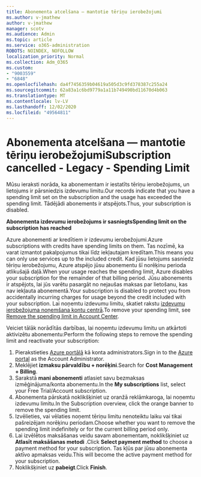 ```yaml
---
title: Abonementa atcelšana — mantotie tēriņu ierobežojumi
ms.author: v-jmathew
author: v-jmathew
manager: scotv
ms.audience: Admin
ms.topic: article
ms.service: o365-administration
ROBOTS: NOINDEX, NOFOLLOW
localization_priority: Normal
ms.collection: Adm_O365
ms.custom:
- "9003559"
- "6848"
ms.openlocfilehash: da4f7456359b04619a505d3c9fd378387c255a24
ms.sourcegitcommit: 62a83a1c6bd9779a1a11b749490bd11670d4b063
ms.translationtype: MT
ms.contentlocale: lv-LV
ms.lasthandoff: 12/02/2020
ms.locfileid: "49564811"
---
```

# <a name="subscription-cancelled---legacy---spending-limit"></a><span data-ttu-id="8588e-102">Abonementa atcelšana — mantotie tēriņu ierobežojumi</span><span class="sxs-lookup"><span data-stu-id="8588e-102">Subscription cancelled - Legacy - Spending Limit</span></span>

<span data-ttu-id="8588e-103">Mūsu ieraksti norāda, ka abonementam ir iestatīts tēriņu ierobežojums, un lietojums ir pārsniedzis izdevumu limitu.</span><span class="sxs-lookup"><span data-stu-id="8588e-103">Our records indicate that you have a spending limit set on the subscription and the usage has exceeded the spending limit.</span></span> <span data-ttu-id="8588e-104">Tādējādi abonements ir atspējots.</span><span class="sxs-lookup"><span data-stu-id="8588e-104">Thus, your subscription is disabled.</span></span>

<span data-ttu-id="8588e-105">**Abonementa izdevumu ierobežojums ir sasniegts**</span><span class="sxs-lookup"><span data-stu-id="8588e-105">**Spending limit on the subscription has reached**</span></span>

<span data-ttu-id="8588e-106">Azure abonementi ar kredītiem ir izdevumu ierobežojumi.</span><span class="sxs-lookup"><span data-stu-id="8588e-106">Azure subscriptions with credits have spending limits on them.</span></span> <span data-ttu-id="8588e-107">Tas nozīmē, ka varat izmantot pakalpojumus tikai līdz iekļautajam kredītam.</span><span class="sxs-lookup"><span data-stu-id="8588e-107">This means you can only use services up to the included credit.</span></span> <span data-ttu-id="8588e-108">Kad jūsu lietojums sasniedz tēriņu ierobežojumu, Azure atspējo jūsu abonementu šī norēķinu perioda atlikušajā daļā.</span><span class="sxs-lookup"><span data-stu-id="8588e-108">When your usage reaches the spending limit, Azure disables your subscription for the remainder of that billing period.</span></span> <span data-ttu-id="8588e-109">Jūsu abonements ir atspējots, lai jūs varētu pasargāt no nejaušas maksas par lietošanu, kas nav iekļauta abonementā.</span><span class="sxs-lookup"><span data-stu-id="8588e-109">Your subscription is disabled to protect you from accidentally incurring charges for usage beyond the credit included with your subscription.</span></span> <span data-ttu-id="8588e-110">Lai noņemtu izdevumu limitu, skatiet rakstu [izdevumu ierobežojuma noņemšana kontu centrā](https://docs.microsoft.com/azure/cost-management-billing/manage/spending-limit#remove).</span><span class="sxs-lookup"><span data-stu-id="8588e-110">To remove your spending limit, see [Remove the spending limit in Account Center](https://docs.microsoft.com/azure/cost-management-billing/manage/spending-limit#remove).</span></span>

<span data-ttu-id="8588e-111">Veiciet tālāk norādītās darbības, lai noņemtu izdevumu limitu un atkārtoti aktivizētu abonementu:</span><span class="sxs-lookup"><span data-stu-id="8588e-111">Perform the following steps to remove the spending limit and reactivate your subscription:</span></span>

1. <span data-ttu-id="8588e-112">Pierakstieties [Azure portālā](https://portal.azure.com/) kā konta administrators.</span><span class="sxs-lookup"><span data-stu-id="8588e-112">Sign in to the [Azure portal](https://portal.azure.com/) as the Account Administrator.</span></span>
2. <span data-ttu-id="8588e-113">Meklējiet **izmaksu pārvaldību + norēķini**.</span><span class="sxs-lookup"><span data-stu-id="8588e-113">Search for **Cost Management + Billing**.</span></span>
3. <span data-ttu-id="8588e-114">Sarakstā **mani abonementi** atlasiet savu bezmaksas izmēģinājuma/konta abonementu.</span><span class="sxs-lookup"><span data-stu-id="8588e-114">In the **My subscriptions** list, select your Free Trial/Account subscription.</span></span>
4. <span data-ttu-id="8588e-115">Abonementa pārskatā noklikšķiniet uz oranžā reklāmkaroga, lai noņemtu izdevumu limitu.</span><span class="sxs-lookup"><span data-stu-id="8588e-115">In the Subscription overview, click the orange banner to remove the spending limit.</span></span>
5. <span data-ttu-id="8588e-116">Izvēlieties, vai vēlaties noņemt tēriņu limitu nenoteiktu laiku vai tikai pašreizējam norēķinu periodam.</span><span class="sxs-lookup"><span data-stu-id="8588e-116">Choose whether you want to remove the spending limit indefinitely or for the current billing period only.</span></span>
6. <span data-ttu-id="8588e-117">Lai izvēlētos maksāšanas veidu savam abonementam, noklikšķiniet uz **Atlasīt maksāšanas metodi** .</span><span class="sxs-lookup"><span data-stu-id="8588e-117">Click **Select payment method** to choose a payment method for your subscription.</span></span> <span data-ttu-id="8588e-118">Tas kļūs par jūsu abonementa aktīvo apmaksas veidu.</span><span class="sxs-lookup"><span data-stu-id="8588e-118">This will become the active payment method for your subscription.</span></span>
7. <span data-ttu-id="8588e-119">Noklikšķiniet uz **pabeigt**.</span><span class="sxs-lookup"><span data-stu-id="8588e-119">Click **Finish**.</span></span>
